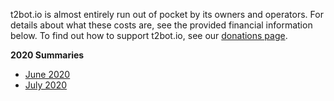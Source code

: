 t2bot.io is almost entirely run out of pocket by its owners and operators. For details about what
these costs are, see the provided financial information below. To find out how to support t2bot.io,
see our [donations page](/donations).

**2020 Summaries**

* [June 2020](./2020-06)
* [July 2020](./2020-07)
